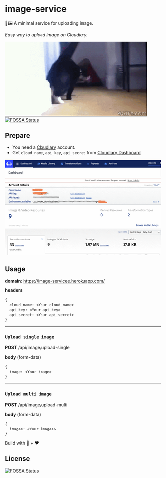 # image-service

🚀🖼️ A minimal service for uploading image.

_Easy way to upload image on Cloudiary._

![cat](./images/cat.gif)
[![FOSSA Status](https://app.fossa.io/api/projects/git%2Bgithub.com%2Fcuongw%2Fimage-service.svg?type=shield)](https://app.fossa.io/projects/git%2Bgithub.com%2Fcuongw%2Fimage-service?ref=badge_shield)

## Prepare

- You need a [Cloudiary](https://cloudinary.com) account.
- Get `cloud_name`, `api_key`, `api_secret` from [Cloudiary Dashboard](https://cloudinary.com/console)

<img src="./images/cloudiary.png" alt="cloudiray" width=600 />

## Usage

**domain**: https://image-servicee.herokuapp.com/

**headers**

```
{
  cloud_name: <Your cloud_name>
  api_key: <Your api_key>
  api_secret: <Your api_secret>
}
```

---

### `Upload single image`

**POST** /api/image/upload-single

**body** (form-data)

```
{
  image: <Your image>
}
```

---

### `Upload multi image`

**POST** /api/image/upload-multi

**body** (form-data)

```
{
  images: <Your images>
}
```

Build with 🙌 + ❤️


## License
[![FOSSA Status](https://app.fossa.io/api/projects/git%2Bgithub.com%2Fcuongw%2Fimage-service.svg?type=large)](https://app.fossa.io/projects/git%2Bgithub.com%2Fcuongw%2Fimage-service?ref=badge_large)
